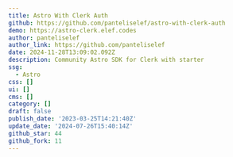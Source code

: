 ```yaml
---
title: Astro With Clerk Auth
github: https://github.com/panteliselef/astro-with-clerk-auth
demo: https://astro-clerk.elef.codes
author: panteliselef
author_link: https://github.com/panteliselef
date: 2024-11-28T13:09:02.092Z
description: Community Astro SDK for Clerk with starter
ssg:
  - Astro
css: []
ui: []
cms: []
category: []
draft: false
publish_date: '2023-03-25T14:21:40Z'
update_date: '2024-07-26T15:40:14Z'
github_star: 44
github_fork: 11
---
```

